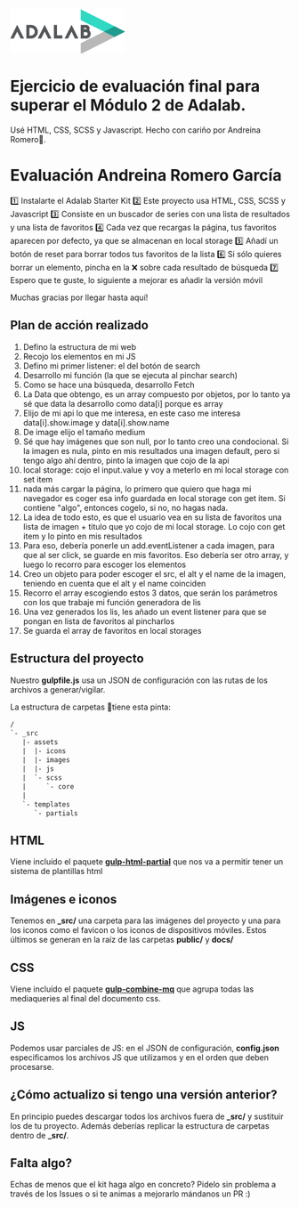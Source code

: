 ![Adalab](_src/assets/images/logo-adalab-80px.png)

# Ejercicio de evaluación final para superar el Módulo 2 de Adalab.
Usé HTML, CSS, SCSS y Javascript.
Hecho con cariño por Andreina Romero🌈.

# Evaluación Andreina Romero García

1️⃣ Instalarte el Adalab Starter Kit 
2️⃣ Este proyecto usa HTML, CSS, SCSS y Javascript
3️⃣ Consiste en un buscador de series con una lista de resultados y una lista de favoritos
4️⃣ Cada vez que recargas la página, tus favoritos aparecen por defecto, ya que se almacenan en local storage
5️⃣ Añadí un botón de reset para borrar todos tus favoritos de la lista
6️⃣ Si sólo quieres borrar un elemento, pincha en la ❌ sobre cada resultado de búsqueda
7️⃣ Espero que te guste, lo siguiente a mejorar es añadir la versión móvil

Muchas gracias por llegar hasta aquí!  


## Plan de acción realizado
1. Defino  la estructura de mi web
2. Recojo los elementos en mi JS
3. Defino mi primer listener: el del botón de search
4. Desarrollo mi función (la que se ejecuta al pinchar search)
5. Como se hace una búsqueda, desarrollo Fetch
6. La Data que obtengo, es un array compuesto por objetos, por lo tanto ya sé que data la desarrollo como data[i] porque es array
7. Elijo de mi api lo que me interesa, en este caso me interesa data[i].show.image
y data[i].show.name
8. De image elijo el tamaño medium
9. Sé que hay imágenes que son null, por lo tanto creo una condocional. Si la imagen es nula, pinto en mis resultados una imagen default, pero si tengo algo ahí dentro, pinto la imagen que cojo de la api
10. local storage: cojo el input.value y voy a meterlo en mi local storage con set item
11. nada más cargar la página, lo primero que quiero que haga mi navegador es coger esa info guardada en local storage con get item. Si contiene "algo", entonces cogelo, si no, no hagas nada.
12. La idea de todo esto, es que el usuario vea en su lista de favoritos una lista de imagen + titulo que yo cojo de mi local storage. Lo cojo con get item y lo pinto en mis resultados
13. Para eso, debería ponerle un add.eventListener a cada imagen, para que al ser click, se guarde en mis favoritos. Eso debería ser otro array, y luego lo recorro para escoger los elementos
14. Creo un objeto para poder escoger el src, el alt y el name de la imagen, teniendo en cuenta que el alt y el name coinciden
15. Recorro el array escogiendo estos 3 datos, que serán los parámetros con los que trabaje mi función generadora de lis
16. Una vez generados los lis, les añado un event listener para que se pongan en lista de favoritos al pincharlos
17. Se guarda el array de favoritos en local storages



## Estructura del proyecto
Nuestro **gulpfile.js** usa un JSON de configuración con las rutas de los archivos a generar/vigilar.

La estructura de carpetas 📂tiene esta pinta:
```
/
`- _src
   |- assets
   |  |- icons
   |  |- images
   |  |- js
   |  `- scss
   |     `- core
   |
   `- templates
      `- partials

```

## HTML
Viene incluído el paquete [**gulp-html-partial**](https://www.npmjs.com/package/gulp-html-partial) que nos va a permitir tener un sistema de plantillas html

## Imágenes e iconos
Tenemos en **_src/** una carpeta para las imágenes del proyecto y una para los iconos como el favicon o los iconos de dispositivos móviles. Estos últimos se generan en la raíz de las carpetas **public/** y **docs/**

## CSS
Viene incluído el paquete [**gulp-combine-mq**](https://www.npmjs.com/package/gulp-combine-mq) que agrupa todas las mediaqueries al final del documento css.

## JS
Podemos usar parciales de JS: en el JSON de configuración, **config.json** especificamos los archivos JS que utilizamos y en el orden que deben procesarse.

## ¿Cómo actualizo si tengo una versión anterior?
En principio puedes descargar todos los archivos fuera de **_src/** y sustituir los de tu proyecto. Además deberías replicar la estructura de carpetas dentro de **_src/**.

## Falta algo?
Echas de menos que el kit haga algo en concreto? Pidelo sin problema a través de los Issues o si te animas a mejorarlo mándanos un PR :)
